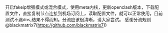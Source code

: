 开启fakeip增强模式或混合模式，使用meta内核，更新openclash版本，下载配置文件，直接复制节点连接到机场订阅上，读取配置文件，就可以正常使用，目前测试不漏dns,结果不得而知。分流应该很清晰，请大家尝试。
感谢分流规则@blackmatrix7(https://github.com/blackmatrix7))

